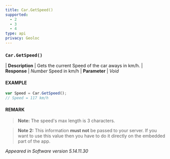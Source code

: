 ```yaml
---
title: Car.GetSpeed()
supported:
  - 2
  - 3
  - 4
type: api
privacy: Geoloc
---
```


### `Car.GetSpeed()`

| **Description** | Gets the current Speed of the car aways in km/h.
| **Response** | *Number*  Speed in km/h
| **Parameter**   | *Void*

#### EXAMPLE

```javascript
var Speed = Car.GetSpeed();
// Speed = 117 km/h
```

#### REMARK

>**Note:** The speed's max length is 3 characters.

>**Note 2:** This information **must not** be passed to your server. If you want to use this value then you have to do it directly on the embedded part of the app.

*Appeared in Software version 5.14.11.30*